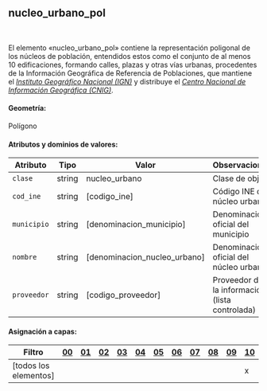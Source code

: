 ## nucleo_urbano_pol
<br />

El elemento «nucleo_urbano_pol» contiene la representación poligonal de los núcleos de población, entendidos estos como el conjunto de al menos 10 edificaciones, formando calles, plazas y otras vías urbanas, procedentes de la Información Geográfica de Referencia de Poblaciones, que mantiene el [*Instituto Geográfico Nacional (IGN)*](https://www.ign.es) y distribuye el [*Centro Nacional de Información Geográfica (CNIG)*](https://www.cnig.es).

#### Geometría:

Polígono

#### Atributos y dominios de valores:

|Atributo|Tipo|Valor|Observaciones|
|---|---|---|---|
|`clase`|string|nucleo_urbano|Clase de objeto|
|`cod_ine`|string|[codigo_ine]|Código INE del núcleo urbano|
|`municipio`|string|[denominacion_municipio]|Denominación oficial del municipio|
|`nombre`|string|[denominacion_nucleo_urbano]|Denominación oficial del núcleo urbano|
|`proveedor`|string|[codigo_proveedor]|Proveedor de la información (lista controlada)|

#### Asignación a capas:

|Filtro|[00](../../niveles/nivel_00)|[01](../../niveles/nivel_01)|[02](../../niveles/nivel_02)|[03](../../niveles/nivel_03)|[04](../../niveles/nivel_04)|[05](../../niveles/nivel_05)|[06](../../niveles/nivel_06)|[07](../../niveles/nivel_07)|[08](../../niveles/nivel_08)|[09](../../niveles/nivel_09)|[10](../../niveles/nivel_10)|[11](../../niveles/nivel_11)|[12](../../niveles/nivel_12)|[13](../../niveles/nivel_13)|[14](../../niveles/nivel_14)|[15](../../niveles/nivel_15)|[16](../../niveles/nivel_16)|[17](../../niveles/nivel_17)|[18](../../niveles/nivel_18)|[19](../../niveles/nivel_19)|[20](../../niveles/nivel_20)|[21](../../niveles/nivel_21)|[22](../../niveles/nivel_22)|
|---|---|---|---|---|---|---|---|---|---|---|---|---|---|---|---|---|---|---|---|---|---|---|---|
|[todos los elementos]| | | | | | | | | | |x|x|x|x|x|x|x|x|x|x|x|x|x|
